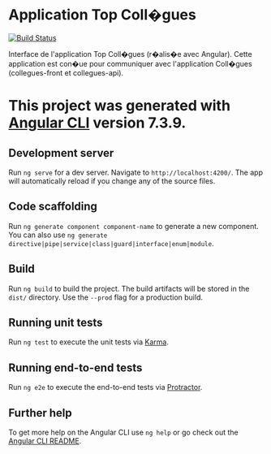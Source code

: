 # Application Top Coll�gues

[![Build Status](https://travis-ci.org/NicoSimplon/front-top-collegues.svg?branch=master)](https://travis-ci.org/NicoSimplon/front-top-collegues)

Interface de l'application Top Coll�gues (r�alis�e avec Angular). Cette application
est con�ue pour communiquer avec l'application Coll�gues (collegues-front et collegues-api).



# This project was generated with [Angular CLI](https://github.com/angular/angular-cli) version 7.3.9.

## Development server

Run `ng serve` for a dev server. Navigate to `http://localhost:4200/`. The app will automatically reload if you change any of the source files.

## Code scaffolding

Run `ng generate component component-name` to generate a new component. You can also use `ng generate directive|pipe|service|class|guard|interface|enum|module`.

## Build

Run `ng build` to build the project. The build artifacts will be stored in the `dist/` directory. Use the `--prod` flag for a production build.

## Running unit tests

Run `ng test` to execute the unit tests via [Karma](https://karma-runner.github.io).

## Running end-to-end tests

Run `ng e2e` to execute the end-to-end tests via [Protractor](http://www.protractortest.org/).

## Further help

To get more help on the Angular CLI use `ng help` or go check out the [Angular CLI README](https://github.com/angular/angular-cli/blob/master/README.md).
